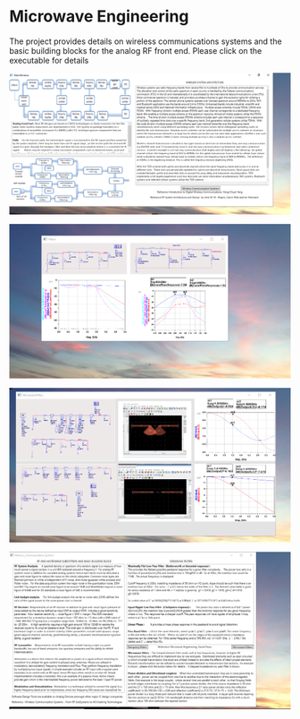 # Microwave Engineering

The project provides details on wireless communications systems and the basic building blocks for the analog RF front end.  Please click on the executable for details 

![image](MainWindow.png)

![image](DesigningFilters.png)

![image](Microwave_Filters_ADS.png)

![image](WirelesssCommunications.png)

